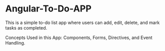 # Angular-To-Do-APP

This is a simple to-do list app where users can add, edit, delete, and mark tasks as completed.

Concepts Used in this App: Components, Forms, Directives, and Event Handling.

